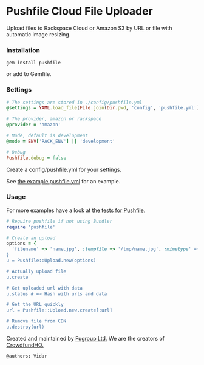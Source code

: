 # Pushfile Cloud File Uploader
Upload files to Rackspace Cloud or Amazon S3 by URL or file with automatic image resizing.

### Installation
```
gem install pushfile
```
or add to Gemfile.

### Settings
```ruby
# The settings are stored in ./config/pushfile.yml
@settings = YAML.load_file(File.join(Dir.pwd, 'config', 'pushfile.yml')).deep_symbolize_keys

# The provider, amazon or rackspace
@provider = 'amazon'

# Mode, default is development
@mode = ENV['RACK_ENV'] || 'development'

# Debug
Pushfile.debug = false
```
Create a config/pushfile.yml for your settings.

See [the example pushfile.yml](https://github.com/fugroup/pushfile/blob/master/config/pushfile.yml) for an example.

### Usage
For more examples have a look at [the tests for Pushfile.](https://github.com/fugroup/pushfile/blob/master/test/upload_test.rb)
```ruby
# Require pushfile if not using Bundler
require 'pushfile'

# Create an upload
options = {
  'filename' => 'name.jpg', :tempfile => '/tmp/name.jpg', :mimetype' => 'image/jpeg'
}
u = Pushfile::Upload.new(options)

# Actually upload file
u.create

# Get uploaded url with data
u.status # => Hash with urls and data

# Get the URL quickly
url = Pushfile::Upload.new.create[:url]

# Remove file from CDN
u.destroy(url)
```

Created and maintained by [Fugroup Ltd.](https://www.fugroup.net) We are the creators of [CrowdfundHQ.](https://crowdfundhq.com)

`@authors: Vidar`

